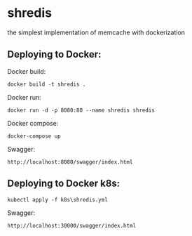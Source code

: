 # shredis
the simplest implementation of memcache with dockerization

## Deploying to Docker:
Docker build: 
```
docker build -t shredis .
```
Docker run: 
```
docker run -d -p 8080:80 --name shredis shredis
```
Docker compose:
```
docker-compose up
```
Swagger: 
```
http://localhost:8080/swagger/index.html
```
## Deploying to Docker k8s:
```
kubectl apply -f k8s\shredis.yml
```
Swagger: 
```
http://localhost:30000/swagger/index.html
```
